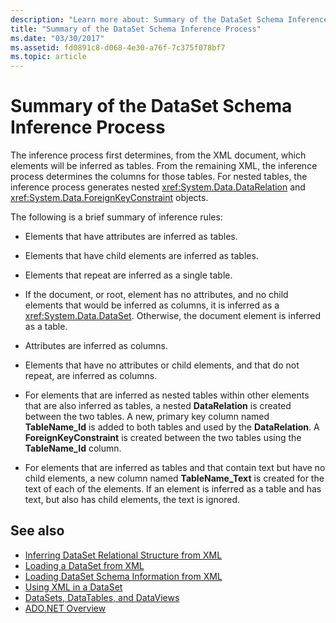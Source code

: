 ```yaml
---
description: "Learn more about: Summary of the DataSet Schema Inference Process"
title: "Summary of the DataSet Schema Inference Process"
ms.date: "03/30/2017"
ms.assetid: fd0891c8-d068-4e30-a76f-7c375f078bf7
ms.topic: article
---
```

# Summary of the DataSet Schema Inference Process

The inference process first determines, from the XML document, which elements will be inferred as tables. From the remaining XML, the inference process determines the columns for those tables. For nested tables, the inference process generates nested <xref:System.Data.DataRelation> and <xref:System.Data.ForeignKeyConstraint> objects.  
  
 The following is a brief summary of inference rules:  
  
- Elements that have attributes are inferred as tables.  
  
- Elements that have child elements are inferred as tables.  
  
- Elements that repeat are inferred as a single table.  
  
- If the document, or root, element has no attributes, and no child elements that would be inferred as columns, it is inferred as a <xref:System.Data.DataSet>. Otherwise, the document element is inferred as a table.  
  
- Attributes are inferred as columns.  
  
- Elements that have no attributes or child elements, and that do not repeat, are inferred as columns.  
  
- For elements that are inferred as nested tables within other elements that are also inferred as tables, a nested **DataRelation** is created between the two tables. A new, primary key column named **TableName_Id** is added to both tables and used by the **DataRelation**. A **ForeignKeyConstraint** is created between the two tables using the **TableName_Id** column.  
  
- For elements that are inferred as tables and that contain text but have no child elements, a new column named **TableName_Text** is created for the text of each of the elements. If an element is inferred as a table and has text, but also has child elements, the text is ignored.  
  
## See also

- [Inferring DataSet Relational Structure from XML](inferring-dataset-relational-structure-from-xml.md)
- [Loading a DataSet from XML](loading-a-dataset-from-xml.md)
- [Loading DataSet Schema Information from XML](loading-dataset-schema-information-from-xml.md)
- [Using XML in a DataSet](using-xml-in-a-dataset.md)
- [DataSets, DataTables, and DataViews](index.md)
- [ADO.NET Overview](../ado-net-overview.md)
